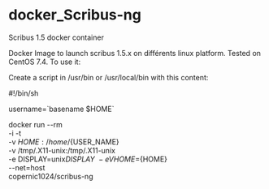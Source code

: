 # docker_Scribus-ng
Scribus 1.5 docker container

Docker Image to launch scribus 1.5.x on différents linux platform.
Tested on CentOS 7.4. 
To use it:

Create a script in /usr/bin or /usr/local/bin with this content:

#!/bin/sh

username=\`basename $HOME\`

docker run --rm \
    -i -t \
    -v ${HOME}:/home/${USER_NAME} \
    -v /tmp/.X11-unix:/tmp/.X11-unix \
    -e DISPLAY=unix$DISPLAY \
    -e VHOME=${HOME} \
    --net=host \
copernic1024/scribus-ng
